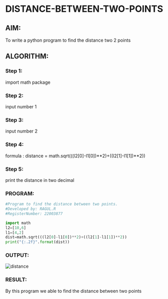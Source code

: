 # DISTANCE-BETWEEN-TWO-POINTS

## AIM:
To write a python program to find the distance two 2 points
## ALGORITHM:
### Step 1: 
import math package
### Step 2: 
input number 1
### Step 3: 
input number 2
### Step 4: 
formula : distance = math.sqrt(((l2[0]-l1[0])**2)+((l2[1]-l1[1])**2))
### Step 5: 
print the distance in two decimal
### PROGRAM:
```python
#Program to find the distance between two points.
#Developed by: RAGUL.R
#RegisterNumber: 22003877

import math
l2=[10,6]
l1=[4,2]
dist=math.sqrt(((l2[0]-l1[0])**2)+((l2[1]-l1[1])**2))
print("{:.2f}".format(dist))
```

### OUTPUT:
![distance](https://github.com/manojMKJ/DISTANCE-BETWEEN-TWO-POINTS/assets/120717614/3df90b4f-3c50-415b-a8ec-00410b85c45c)



### RESULT:
By this program we able to find the distance between two points
